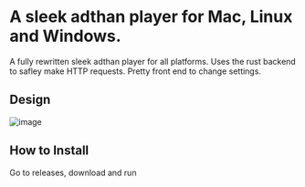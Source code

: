 # A sleek adthan player for Mac, Linux and Windows.
A fully rewritten sleek adthan player for all platforms. Uses the rust backend to safley make HTTP requests. Pretty front end to change settings.

## Design

![image](https://user-images.githubusercontent.com/65875424/232146993-c42c5ae0-3cd4-4579-9c14-ed0e22198194.png)


## How to Install

Go to releases, download and run
